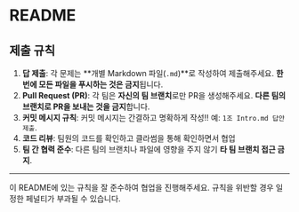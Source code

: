 # README

## 제출 규칙
1. **답 제출**: 각 문제는 **개별 Markdown 파일(`.md`)**로 작성하여 제출해주세요. **한 번에 모든 파일을 푸시하는 것은 금지**됩니다.
2. **Pull Request (PR)**: 각 팀은 **자신의 팀 브랜치**로만 PR을 생성해주세요. **다른 팀의 브랜치로 PR을 보내는 것을 금지**합니다.
3. **커밋 메시지 규칙**: 커밋 메시지는 간결하고 명확하게 작성!! 예: `1조 Intro.md 답안 제출`.
4. **코드 리뷰**: 팀원의 코드를 확인하고 클라썸을 통해 확인하면서 협업
5. **팀 간 협력 준수**: 다른 팀의 브랜치나 파일에 영향을 주지 않기 **타 팀 브랜치 접근 금지**.

---

이 README에 있는 규칙을 잘 준수하여 협업을 진행해주세요. 규칙을 위반할 경우 일정한 페널티가 부과될 수 있습니다.
